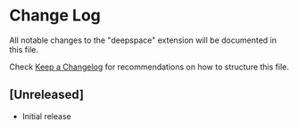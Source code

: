 # Change Log

All notable changes to the "deepspace" extension will be documented in this file.

Check [Keep a Changelog](http://keepachangelog.com/) for recommendations on how to structure this file.

## [Unreleased]

- Initial release
